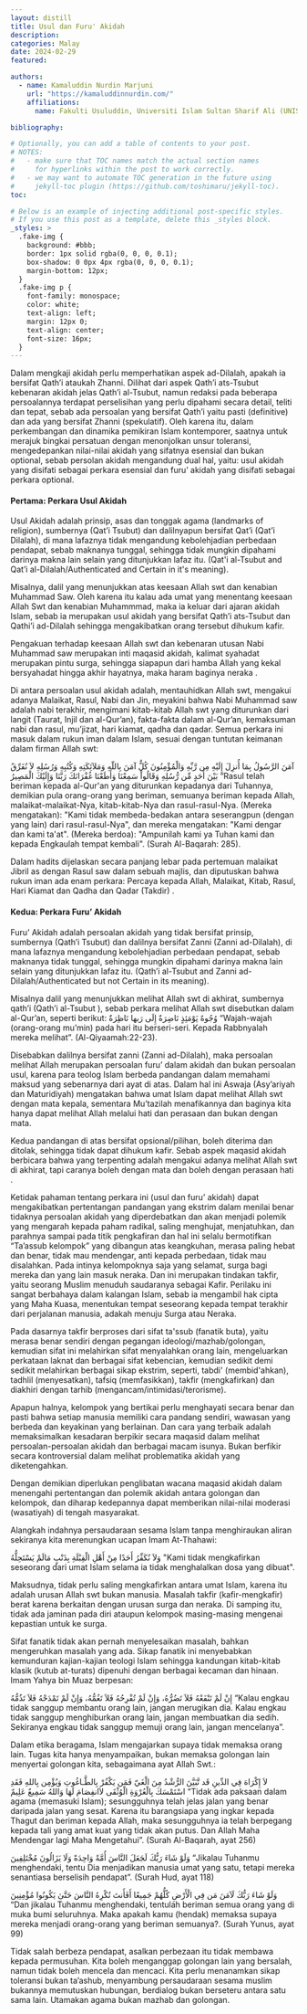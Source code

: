 ```yaml
---
layout: distill
title: Usul dan Furu' Akidah
description:
categories: Malay
date: 2024-02-29
featured:

authors:
  - name: Kamaluddin Nurdin Marjuni
    url: "https://kamaluddinnurdin.com/"
    affiliations:
      name: Fakulti Usuluddin, Universiti Islam Sultan Sharif Ali (UNISSA)

bibliography:

# Optionally, you can add a table of contents to your post.
# NOTES:
#   - make sure that TOC names match the actual section names
#     for hyperlinks within the post to work correctly.
#   - we may want to automate TOC generation in the future using
#     jekyll-toc plugin (https://github.com/toshimaru/jekyll-toc).
toc:

# Below is an example of injecting additional post-specific styles.
# If you use this post as a template, delete this _styles block.
_styles: >
  .fake-img {
    background: #bbb;
    border: 1px solid rgba(0, 0, 0, 0.1);
    box-shadow: 0 0px 4px rgba(0, 0, 0, 0.1);
    margin-bottom: 12px;
  }
  .fake-img p {
    font-family: monospace;
    color: white;
    text-align: left;
    margin: 12px 0;
    text-align: center;
    font-size: 16px;
  }
---
```


Dalam mengkaji akidah perlu memperhatikan aspek ad-Dilalah, apakah ia bersifat Qath’i ataukah Zhanni. Dilihat dari aspek Qath’i ats-Tsubut kebenaran akidah jelas Qath’i al-Tsubut, namun redaksi pada beberapa persoalannya terdapat perselisihan yang perlu dipahami secara detail, teliti dan tepat, sebab ada persoalan yang bersifat Qath’i yaitu pasti (definitive) dan ada yang bersifat Zhanni (spekulatif). Oleh karena itu, dalam perkembangan dan dinamika pemikiran Islam kontemporer, saatnya untuk merajuk bingkai persatuan dengan menonjolkan unsur toleransi, mengedepankan nilai-nilai akidah yang sifatnya esensial dan bukan optional, sebab persolan akidah mengandung dual hal, yaitu: usul akidah yang disifati sebagai perkara esensial dan furu’ akidah yang disifati sebagai perkara optional.

#### Pertama: Perkara Usul Akidah

Usul Akidah adalah prinsip, asas dan tonggak agama (landmarks of religion), sumbernya (Qat’i Tsubut) dan dalilnyapun bersifat Qat’i (Qat’i Dilalah), di mana lafaznya tidak mengandung kebolehjadian perbedaan pendapat, sebab maknanya tunggal, sehingga tidak mungkin dipahami darinya makna lain selain yang ditunjukkan lafaz itu. (Qat'i al-Tsubut and Qat’i al-Dilalah/Authenticated and Certain in it's meaning).

Misalnya, dalil yang menunjukkan atas keesaan Allah swt dan kenabian Muhammad Saw. Oleh karena itu kalau ada umat yang menentang keesaan Allah Swt dan kenabian Muhammmad, maka ia keluar dari ajaran akidah Islam, sebab ia merupakan usul akidah yang bersifat Qath’i ats-Tsubut dan Qathi’i ad-Dilalah sehingga mengakibatkan orang tersebut dihukum kafir.

Pengakuan terhadap keesaan Allah swt dan kebenaran utusan Nabi Muhammad saw merupakan inti maqasid akidah, kalimat syahadat merupakan pintu surga, sehingga siapapun dari hamba Allah yang kekal bersyahadat hingga akhir hayatnya, maka haram baginya neraka .

Di antara persoalan usul akidah adalah, mentauhidkan Allah swt, mengakui adanya Malaikat, Rasul, Nabi dan Jin, meyakini bahwa Nabi Muhammad saw adalah nabi terakhir, mengimani kitab-kitab Allah swt yang diturunkan dari langit (Taurat, Injil dan al-Qur’an), fakta-fakta dalam al-Qur’an, kemaksuman nabi dan rasul, mu’jizat, hari kiamat, qadha dan qadar. Semua perkara ini masuk dalam rukun iman dalam Islam, sesuai dengan tuntutan keimanan dalam firman Allah swt:

آمَنَ الرَّسُولُ بِمَا أُنزِلَ إِلَيْهِ مِن رَّبِّهِ وَالْمُؤْمِنُونَ كُلٌّ آمَنَ بِاللّهِ وَمَلآئِكَتِهِ وَكُتُبِهِ وَرُسُلِهِ لاَ نُفَرِّقُ بَيْنَ أَحَدٍ مِّن رُّسُلِهِ وَقَالُواْ سَمِعْنَا وَأَطَعْنَا غُفْرَانَكَ رَبَّنَا وَإِلَيْكَ الْمَصِيرُ
“Rasul telah beriman kepada al-Qur'an yang diturunkan kepadanya dari Tuhannya, demikian pula orang-orang yang beriman, semuanya beriman kepada Allah, malaikat-malaikat-Nya, kitab-kitab-Nya dan rasul-rasul-Nya. (Mereka mengatakan): "Kami tidak membeda-bedakan antara seserangpun (dengan yang lain) dari rasul-rasul-Nya", dan mereka mengatakan: "Kami dengar dan kami ta'at". (Mereka berdoa): "Ampunilah kami ya Tuhan kami dan kepada Engkaulah tempat kembali". (Surah Al-Baqarah: 285).

Dalam hadits dijelaskan secara panjang lebar pada pertemuan malaikat Jibril as dengan Rasul saw dalam sebuah majlis, dan diputuskan bahwa rukun iman ada enam perkara: Percaya kepada Allah, Malaikat, Kitab, Rasul, Hari Kiamat dan Qadha dan Qadar (Takdir) .

#### Kedua: Perkara Furu’ Akidah

Furu’ Akidah adalah persoalan akidah yang tidak bersifat prinsip, sumbernya (Qath’i Tsubut) dan dalilnya bersifat Zanni (Zanni ad-Dilalah), di mana lafaznya mengandung kebolehjadian perbedaan pendapat, sebab maknanya tidak tunggal, sehingga mungkin dipahami darinya makna lain selain yang ditunjukkan lafaz itu. (Qath’i al-Tsubut and Zanni ad-Dilalah/Authenticated but not Certain in its meaning).

Misalnya dalil yang menunjukkan melihat Allah swt di akhirat, sumbernya qath’i (Qath’i al-Tsubut ), sebab perkara melihat Allah swt disebutkan dalam al-Qur’an, seperti berikut: وُجُوهٌ يَوْمَئِذٍ نَاضِرَةٌ إِلَى رَبها نَاظِرَةٌ “Wajah-wajah (orang-orang mu’min) pada hari itu berseri-seri. Kepada Rabbnyalah mereka melihat”. (Al-Qiyaamah:22-23).

Disebabkan dalilnya bersifat zanni (Zanni ad-Dilalah), maka persoalan melihat Allah merupakan persoalan furu’ dalam akidah dan bukan persoalan usul, karena para teolog Islam berbeda pandangan dalam memahami maksud yang sebenarnya dari ayat di atas. Dalam hal ini Aswaja (Asy’ariyah dan Maturidiyah) mengatakan bahwa umat Islam dapat melihat Allah swt dengan mata kepala, sementara Mu’tazilah menafikannya dan baginya kita hanya dapat melihat Allah melalui hati dan perasaan dan bukan dengan mata.

Kedua pandangan di atas bersifat opsional/pilihan, boleh diterima dan ditolak, sehingga tidak dapat dihukum kafir. Sebab aspek maqasid akidah berbicara bahwa yang terpenting adalah mengakui adanya melihat Allah swt di akhirat, tapi caranya boleh dengan mata dan boleh dengan perasaan hati .

Ketidak pahaman tentang perkara ini (usul dan furu’ akidah) dapat mengakibatkan pertentangan pandangan yang ekstrim dalam menilai benar tidaknya persoalan akidah yang diperdebatkan dan akan menjadi polemik yang mengarah kepada paham radikal, saling menghujat, menjatuhkan, dan parahnya sampai pada titik pengkafiran dan hal ini selalu bermotifkan “Ta’assub kelompok” yang dibangun atas keangkuhan, merasa paling hebat dan benar, tidak mau mendengar, anti kepada perbedaan, tidak mau disalahkan. Pada intinya kelompoknya saja yang selamat, surga bagi mereka dan yang lain masuk neraka. Dan ini merupakan tindakan takfir, yaitu seorang Muslim menuduh saudaranya sebagai Kafir. Perilaku ini sangat berbahaya dalam kalangan Islam, sebab ia mengambil hak cipta yang Maha Kuasa, menentukan tempat seseorang kepada tempat terakhir dari perjalanan manusia, adakah menuju Surga atau Neraka.

Pada dasarnya takfir berproses dari sifat ta'ssub (fanatik buta), yaitu merasa benar sendiri dengan pegangan ideologi/mazhab/golongan, kemudian sifat ini melahirkan sifat menyalahkan orang lain, mengeluarkan perkataan laknat dan berbagai sifat kebencian, kemudian sedikit demi sedikit melahirkan berbagai sikap ekstrim, seperti, tabdi' (membid'ahkan), tadhlil (menyesatkan), tafsiq (memfasikkan), takfir (mengkafirkan) dan diakhiri dengan tarhib (mengancam/intimidasi/terorisme).

Apapun halnya, kelompok yang bertikai perlu menghayati secara benar dan pasti bahwa setiap manusia memiliki cara pandang sendiri, wawasan yang berbeda dan keyakinan yang berlainan. Dan cara yang terbaik adalah memaksimalkan kesadaran berpikir secara maqasid dalam melihat persoalan-persoalan akidah dan berbagai macam isunya. Bukan berfikir secara kontroversial dalam melihat problematika akidah yang diketengahkan.

Dengan demikian diperlukan penglibatan wacana maqasid akidah dalam menengahi pertentangan dan polemik akidah antara golongan dan kelompok, dan diharap kedepannya dapat memberikan nilai-nilai moderasi (wasatiyah) di tengah masyarakat.

Alangkah indahnya persaudaraan sesama Islam tanpa menghiraukan aliran sekiranya kita merenungkan ucapan Imam At-Thahawi:

وَلاَ نُكَفِّرُ أَحَدًا مِنْ أَهْلِ الْقِبْلَةِ بِذَنْبٍ مَالَمْ يَسْتَحِلُّهُ
"Kami tidak mengkafirkan seseorang dari umat Islam selama ia tidak menghalalkan dosa yang dibuat".

Maksudnya, tidak perlu saling mengkafirkan antara umat Islam, karena itu adalah urusan Allah swt bukan manusia. Masalah takfir (kafir-mengkafir) berat karena berkaitan dengan urusan surga dan neraka. Di samping itu, tidak ada jaminan pada diri ataupun kelompok masing-masing mengenai kepastian untuk ke surga.

Sifat fanatik tidak akan pernah menyelesaikan masalah, bahkan mengeruhkan masalah yang ada. Sikap fanatik ini menyebabkan kemunduran kajian-kajian teologi Islam sehingga kandungan kitab-kitab klasik (kutub at-turats) dipenuhi dengan berbagai kecaman dan hinaan. Imam Yahya bin Muaz berpesan:

إِنْ لَمْ تَنْفَعْهُ فَلاَ تَضُرُّهُ، وَإِنْ لَمْ تُفْرِحُهُ فَلاَ تَغُمُّهُ، وَإِنْ لَمْ تَمْدَحْهُ فَلاَ تَذُمُّهُ
“Kalau engkau tidak sanggup membantu orang lain, jangan merugikan dia. Kalau engkau tidak sanggup menghiburkan orang lain, jangan membuatkan dia sedih. Sekiranya engkau tidak sanggup memuji orang lain, jangan mencelanya”.

Dalam etika beragama, Islam mengajarkan supaya tidak memaksa orang lain. Tugas kita hanya menyampaikan, bukan memaksa golongan lain menyertai golongan kita, sebagaimana ayat Allah Swt.:

لاَ إِكْرَاهَ فِي الدِّينِ قَد تَّبَيَّنَ الرُّشْدُ مِنَ الْغَيّ فَمَن يَكْفُرْ بِالطَّـاغُوتِ وَيُؤْمِن بِاللهِ فَقَدِ اسْتَمْسَكَ بِالْعُرْوَةِ الْوُثْقَى لاَانفِصَامَ لَهَا وَاللهُ سَمِيعٌ عَلِيمٌ
“Tidak ada paksaan dalam agama (memasuki Islam); sesungguhnya telah jelas jalan yang benar daripada jalan yang sesat. Karena itu barangsiapa yang ingkar kepada Thagut dan beriman kepada Allah, maka sesungguhnya ia telah berpegang kepada tali yang amat kuat yang tidak akan putus. Dan Allah Maha Mendengar lagi Maha Mengetahui”.
(Surah Al-Baqarah, ayat 256)

وَلَوْ شَاءَ رَبُّكَ لَجَعَلَ النَّاسَ أُمَّةً وَاحِدَةً وَلَا يَزَالُونَ مُخْتَلِفِينَ
“Jikalau Tuhanmu menghendaki, tentu Dia menjadikan manusia umat yang satu, tetapi mereka senantiasa berselisih pendapat”. (Surah Hud, ayat 118)

وَلَوْ شَاءَ رَبُّكَ لَآمَنَ مَن فِي الْأَرْضِ كُلُّهُمْ جَمِيعًا أَفَأَنتَ تُكْرِهُ النَّاسَ حَتَّىٰ يَكُونُوا مُؤْمِنِينَ
“Dan jikalau Tuhanmu menghendaki, tentulah beriman semua orang yang di muka bumi seluruhnya. Maka apakah kamu (hendak) memaksa supaya mereka menjadi orang-orang yang beriman semuanya?. (Surah Yunus, ayat 99)

Tidak salah berbeza pendapat, asalkan perbezaan itu tidak membawa kepada permusuhan. Kita boleh menganggap golongan lain yang bersalah, namun tidak boleh mencela dan mencaci. Kita perlu menanamkan sikap toleransi bukan ta’ashub, menyambung persaudaraan sesama muslim bukannya memutuskan hubungan, berdialog bukan berseteru antara satu sama lain. Utamakan agama bukan mazhab dan golongan.
